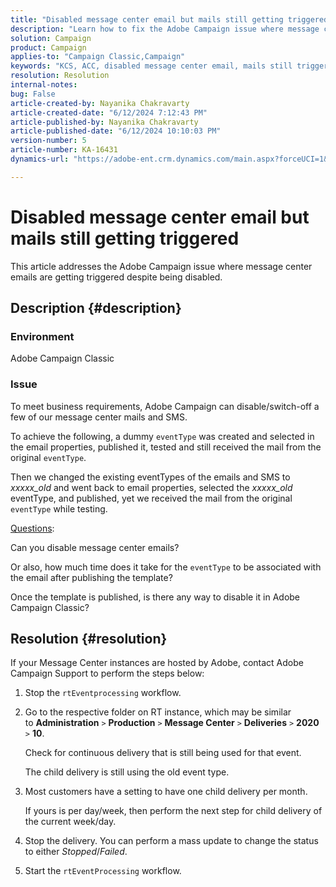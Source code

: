 ```yaml
---
title: "Disabled message center email but mails still getting triggered"
description: "Learn how to fix the Adobe Campaign issue where message center emails are getting triggered despite being disabled."
solution: Campaign
product: Campaign
applies-to: "Campaign Classic,Campaign"
keywords: "KCS, ACC, disabled message center email, mails still triggered, Adobe Campaign Classic, Adobe Campaign, Troubleshooting"
resolution: Resolution
internal-notes: 
bug: False
article-created-by: Nayanika Chakravarty
article-created-date: "6/12/2024 7:12:43 PM"
article-published-by: Nayanika Chakravarty
article-published-date: "6/12/2024 10:10:03 PM"
version-number: 5
article-number: KA-16431
dynamics-url: "https://adobe-ent.crm.dynamics.com/main.aspx?forceUCI=1&pagetype=entityrecord&etn=knowledgearticle&id=a8742cbd-ef28-ef11-840a-000d3a3764e0"

---
```

# Disabled message center email but mails still getting triggered


This article addresses the Adobe Campaign issue where message center emails are getting triggered despite being disabled.

## Description {#description}


### Environment

Adobe Campaign Classic

### Issue

To meet business requirements, Adobe Campaign can disable/switch-off a few of our message center mails and SMS.

To achieve the following, a dummy `eventType` was created and selected in the email properties, published it, tested and still received the mail from the original `eventType`.

Then we changed the existing eventTypes of the emails and SMS to *xxxxx_old* and went back to email properties, selected the *xxxxx_old*  eventType, and published, yet we received the mail from the original `eventType` while testing.

<u>Questions</u>:

Can you disable message center emails?

Or also, how much time does it take for the `eventType` to be associated with the email after publishing the template?

Once the template is published, is there any way to disable it in Adobe Campaign Classic?


## Resolution {#resolution}


If your Message Center instances are hosted by Adobe, contact Adobe Campaign Support to perform the steps below:

1. Stop the `rtEventprocessing` workflow.
2. Go to the respective folder on RT instance, which may be similar to <b>Administration</b> `>`  <b>Production</b> `>`  <b>Message Center</b> `>`  <b>Deliveries</b> `>`  <b>2020</b> `>`  <b>10</b>.

    Check for continuous delivery that is still being used for that event.

    The child delivery is still using the old event type.
3. Most customers have a setting to have one child delivery per month.

    If yours is per day/week, then perform the next step for child delivery of the current week/day.
4. Stop the delivery. You can perform a mass update to change the status to either *Stopped*/*Failed*.
5. Start the `rtEventProcessing` workflow.

